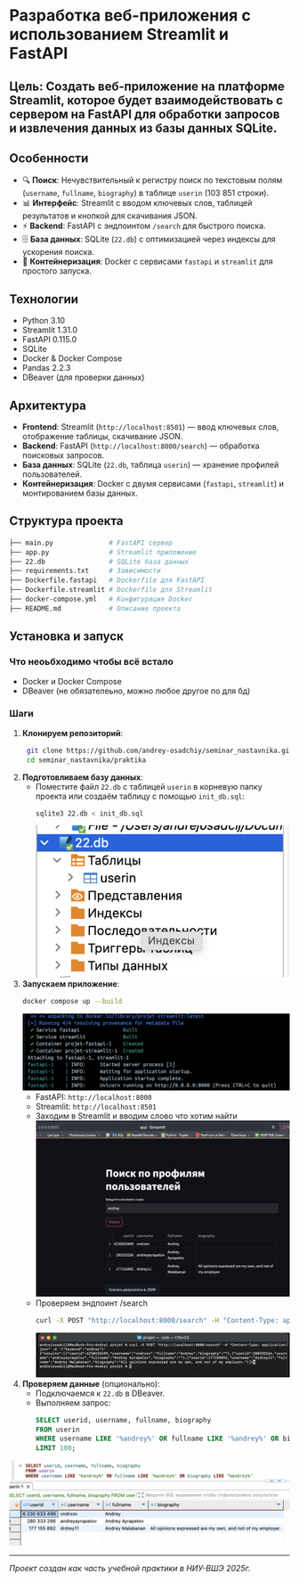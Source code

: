 # Разработка веб-приложения с использованием Streamlit и FastAPI
## Цель: Создать веб-приложение на платформе Streamlit, которое будет взаимодействовать с сервером на FastAPI для обработки запросов и извлечения данных из базы данных SQLite.

## Особенности
- 🔍 **Поиск**: Нечувствительный к регистру поиск по текстовым полям (`username`, `fullname`, `biography`) в таблице `userin` (103 851 строки).
- 📊 **Интерфейс**: Streamlit с вводом ключевых слов, таблицей результатов и кнопкой для скачивания JSON.
- ⚡ **Backend**: FastAPI с эндпоинтом `/search` для быстрого поиска.
- 🗄 **База данных**: SQLite (`22.db`) с оптимизацией через индексы для ускорения поиска.
- 🐳 **Контейнеризация**: Docker с сервисами `fastapi` и `streamlit` для простого запуска.


## Технологии
- Python 3.10
- Streamlit 1.31.0
- FastAPI 0.115.0
- SQLite
- Docker & Docker Compose
- Pandas 2.2.3
- DBeaver (для проверки данных)

## Архитектура
- **Frontend**: Streamlit (`http://localhost:8501`) — ввод ключевых слов, отображение таблицы, скачивание JSON.
- **Backend**: FastAPI (`http://localhost:8000/search`) — обработка поисковых запросов.
- **База данных**: SQLite (`22.db`, таблица `userin`) — хранение профилей пользователей.
- **Контейнеризация**: Docker с двумя сервисами (`fastapi`, `streamlit`) и монтированием базы данных.

## Структура проекта
```bash
├── main.py              # FastAPI сервер
├── app.py               # Streamlit приложение
├── 22.db                # SQLite база данных
├── requirements.txt     # Зависимости
├── Dockerfile.fastapi   # Dockerfile для FastAPI
├── Dockerfile.streamlit # Dockerfile для Streamlit
├── docker-compose.yml   # Конфигурация Docker
├── README.md            # Описание проекта
  ```
 
## Установка и запуск
### Что неоьбходимо чтобы всё встало
- Docker и Docker Compose
- DBeaver (не обязателеьно, можно любое другое по для бд)
### Шаги
1. **Клонируем репозиторий**:
   ```bash
    git clone https://github.com/andrey-osadchiy/seminar_nastavnika.git
    cd seminar_nastavnika/praktika
   ```
2. **Подготовливаем базу данных**:
   - Поместите файл `22.db` с таблицей `userin` в корневую папку проекта или создаём таблицу с помощью `init_db.sql`:
     ```bash
     sqlite3 22.db < init_db.sql
     ```
     ![Скриншот](screenshots/2.png)
3. **Запускаем приложение**:
   ```bash
   docker compose up --build
   ```
    ![Скриншот](screenshots/1.png)
   - FastAPI: `http://localhost:8000`
   - Streamlit: `http://localhost:8501`
   - Заходим в Streamlit и вводим слово что хотим найти
     ![Скриншот](screenshots/3.png)
   - Проверяем эндпоинт /search
     ```bash
     curl -X POST "http://localhost:8000/search" -H "Content-Type: application/json" -d '{"keyword":"andrey"}'
     ```
     ![Скриншот](screenshots/5.png)
4. **Проверяем данные** (опционально):
   - Подключаемся к `22.db` в DBeaver.
   - Выполняем запрос:
     ```sql
     SELECT userid, username, fullname, biography 
     FROM userin 
     WHERE username LIKE '%andrey%' OR fullname LIKE '%andrey%' OR biography LIKE '%andrey%' 
     LIMIT 100;
     ```
![Скриншот](screenshots/4.png)

---
*Проект создан как часть учебной практики в НИУ-ВШЭ 2025г.*
